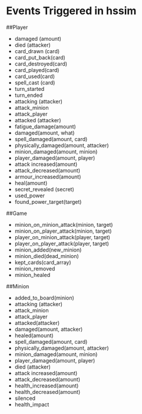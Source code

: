 Events Triggered in hssim
=========================

##Player
 * damaged (amount)
 * died (attacker)
 * card_drawn (card)
 * card_put_back(card)
 * card_destroyed(card)
 * card_played(card)
 * card_used(card)
 * spell_cast (card)
 * turn_started
 * turn_ended
 * attacking (attacker)
 * attack_minion
 * attack_player
 * attacked (attacker)
 * fatigue_damage(amount)
 * damaged(amount, what)
 * spell_damaged(amount, card)
 * physically_damaged(amount, attacker)
 * minion_damaged(amount, minion)
 * player_damaged(amount, player)
 * attack increased(amount)
 * attack_decreased(amount)
 * armour_increased(amount)
 * heal(amount)
 * secret_revealed (secret)
 * used_power
 * found_power_target(target)

##Game
 * minion_on_minion_attack(minion, target)
 * minion_on_player_attack(minion, target)
 * player_on_minion_attack(player, target)
 * player_on_player_attack(player, target)
 * minion_added(new_minion)
 * minion_died(dead_minion)
 * kept_cards(card_array)
 * minion_removed
 * minion_healed

##Minion
 * added_to_board(minion)
 * attacking (attacker)
 * attack_minion
 * attack_player
 * attacked(attacker)
 * damaged(amount, attacker)
 * healed(amount)
 * spell_damaged(amount, card)
 * physically_damaged(amount, attacker)
 * minion_damaged(amount, minion)
 * player_damaged(amount, player)
 * died (attacker)
 * attack increased(amount)
 * attack_decreased(amount)
 * health_increased(amount)
 * health_decreased(amount)
 * silenced
 * health_impact